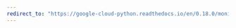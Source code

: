 ```yaml
---
redirect_to: "https://google-cloud-python.readthedocs.io/en/0.18.0/monitoring-resource.html"
---
```

